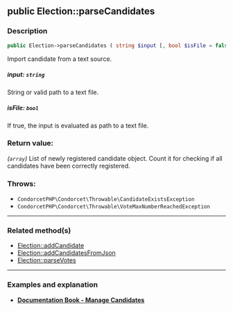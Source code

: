 ## public Election::parseCandidates

### Description    

```php
public Election->parseCandidates ( string $input [, bool $isFile = false] ): array
```

Import candidate from a text source.
    

##### **input:** *```string```*   
String or valid path to a text file.    


##### **isFile:** *```bool```*   
If true, the input is evaluated as path to a text file.    


### Return value:   

*(```array```)* List of newly registered candidate object. Count it for checking if all candidates have been correctly registered.



### Throws:   

* ```CondorcetPHP\Condorcet\Throwable\CandidateExistsException```
* ```CondorcetPHP\Condorcet\Throwable\VoteMaxNumberReachedException```

---------------------------------------

### Related method(s)      

* [Election::addCandidate](../Election%20Class/public%20Election--addCandidate.md)    
* [Election::addCandidatesFromJson](../Election%20Class/public%20Election--addCandidatesFromJson.md)    
* [Election::parseVotes](../Election%20Class/public%20Election--parseVotes.md)    

---------------------------------------

### Examples and explanation

* **[Documentation Book - Manage Candidates](https://github.com/julien-boudry/Condorcet/wiki/II-%23-A.-Create-an-Election-%23-2.-Create-Candidates)**    
